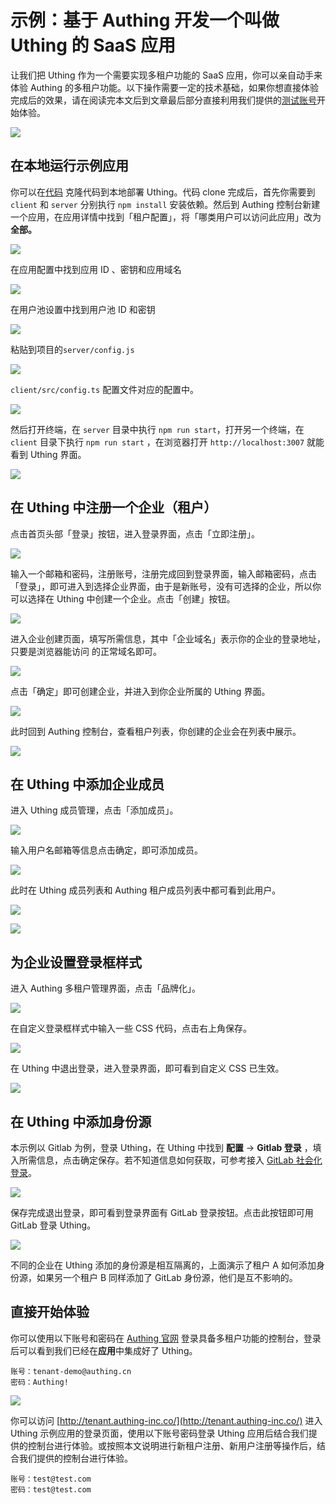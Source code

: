 # 示例：基于 Authing 开发一个叫做 Uthing 的 SaaS 应用



让我们把 Uthing 作为一个需要实现多租户功能的 SaaS 应用，你可以亲自动手来体验 Authing 的多租户功能。以下操作需要一定的技术基础，如果你想直接体验完成后的效果，请在阅读完本文后到文章最后部分直接利用我们提供的[测试账号](#idTest)开始体验。



![](./images/demo1-main.png)

## 在本地运行示例应用

你可以在[代码](https://github.com/Authing/demo-multi-tenant-with-authing) 克隆代码到本地部署 Uthing。代码 clone 完成后，首先你需要到 `client` 和 `server` 分别执行 `npm install` 安装依赖。然后到 Authing 控制台新建一个应用，在应用详情中找到「租户配置」，将「哪类用户可以访问此应用」改为**全部。**

![](./images/demo2-tennatConfig.png)

在应用配置中找到应用 ID 、密钥和应用域名

![](./images/demo-appInfo.png)

在用户池设置中找到用户池 ID 和密钥

![](./images/demo-userpoolInfo.png)

粘贴到项目的`server/config.js` 

![](./images/demo-serverConfig.png)

 `client/src/config.ts` 配置文件对应的配置中。

![](./images/demo-clientconfig.png)

然后打开终端，在 `server` 目录中执行 `npm run start`，打开另一个终端，在 `client` 目录下执行 `npm run start` ，在浏览器打开 `http://localhost:3007` 就能看到 Uthing 界面。

![](./images/demo1-main.png)



## 在 Uthing 中注册一个企业（租户）

点击首页头部「登录」按钮，进入登录界面，点击「立即注册」。 

![](./images/demo-loginpage.png)



输入一个邮箱和密码，注册账号，注册完成回到登录界面，输入邮箱密码，点击「登录」，即可进入到选择企业界面，由于是新账号，没有可选择的企业，所以你可以选择在 Uthing 中创建一个企业。点击「创建」按钮。

![](./images/demo-choose.png)

进入企业创建页面，填写所需信息，其中「企业域名」表示你的企业的登录地址，只要是浏览器能访问 的正常域名即可。

![](./images/registerEnterprise.png)

点击「确定」即可创建企业，并进入到你企业所属的 Uthing 界面。

![](./images/createEnterprise.png)

此时回到 Authing 控制台，查看租户列表，你创建的企业会在列表中展示。

![](./images/demo-tenantList.png)

## 在 Uthing 中添加企业成员

进入 Uthing 成员管理，点击「添加成员」。

![](./images/demo-addmember.png)





输入用户名邮箱等信息点击确定，即可添加成员。



![](./images/demo-addmemeberinfo.png)



此时在 Uthing 成员列表和 Authing 租户成员列表中都可看到此用户。



<img src="./images/demo-memberlist.png">



![](./images/demo-memberlist2.png)



## 为企业设置登录框样式

进入 Authing 多租户管理界面，点击「品牌化」。

<img src='./images/demo-brandconfig.png' />

在自定义登录框样式中输入一些 CSS 代码，点击右上角保存。

![](./images/demo-brandsave.png)



在 Uthing 中退出登录，进入登录界面，即可看到自定义 CSS 已生效。

![](./images/demo-tenantlogin.png)

## 在 Uthing 中添加身份源

本示例以 Gitlab 为例，登录 Uthing，在 Uthing 中找到 **配置** -> **Gitlab 登录** ，填入所需信息，点击确定保存。若不知道信息如何获取，可参考接入 [GitLab 社会化登录](https://docs.authing.cn/v2/connections/gitlab/)。

![](./images/demo-addgitlab.png)

保存完成退出登录，即可看到登录界面有 GitLab 登录按钮。点击此按钮即可用 GitLab 登录 Uthing。

![](./images/demo-gitlablogin.png)

不同的企业在 Uthing 添加的身份源是相互隔离的，上面演示了租户 A 如何添加身份源，如果另一个租户 B 同样添加了 GitLab 身份源，他们是互不影响的。



## <span id="idTest" >直接开始体验</span>

你可以使用以下账号和密码在 [Authing 官网](https://www.authing.cn/) 登录具备多租户功能的控制台，登录后可以看到我们已经在**应用**中集成好了 Uthing。

```
账号：tenant-demo@authing.cn
密码：Authing!
```



![](./images/demo-uthingapp.png)

你可以访问 [http://tenant.authing-inc.co/](http://tenant.authing-inc.co/) 进入 Uthing 示例应用的登录页面，使用以下账号密码登录 Uthing 应用后结合我们提供的控制台进行体验。或按照本文说明进行新租户注册、新用户注册等操作后，结合我们提供的控制台进行体验。

```
账号：test@test.com
密码：test@test.com
```

